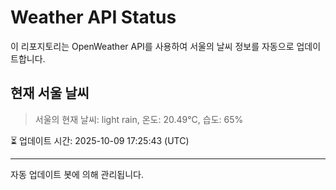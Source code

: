 
# Weather API Status

이 리포지토리는 OpenWeather API를 사용하여 서울의 날씨 정보를 자동으로 업데이트합니다.

## 현재 서울 날씨
> 서울의 현재 날씨: light rain, 온도: 20.49°C, 습도: 65%

⏳ 업데이트 시간: 2025-10-09 17:25:43 (UTC)

---
자동 업데이트 봇에 의해 관리됩니다.
